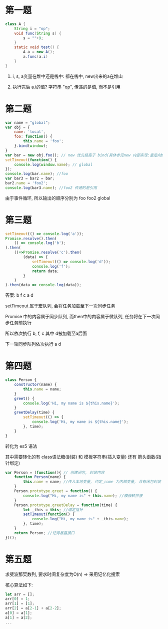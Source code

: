 # 第一题

```java
class A {
    String i = "op";
    void func(String s) {
        s = ""+9;
    }
    static void test() {
    	A a = new A();
        a.func(a.i)
    }
}
```

1. i, s, a变量在堆中还是栈中: 都在栈中, new出来的a在堆山

2. 执行完后 a.i的值? 字符串 "op", 传递的是值, 而不是引用



# 第二题

```javascript
var name = "global";
var obj = {
    name: 'local',
    foo: function() {
        this.name = 'foo';
    }.bind(window);
}
var bar = new obj.foo(); // new 优先级高于 bind(具体参见new 内部实现:重定向bind)
setTimeout(function() {
	console.log(window.name); // global           
});
console.log(bar.name); //foo
var bar3 = bar2 = bar;
bar2.name = 'foo2';
console.log(bar3.name); //foo2 传递的是引用
```

由于事件循环, 所以输出的顺序分别为 foo foo2 global



# 第三题

```javascript
setTimeout(() => console.log('a'));
Promise.resolve().then(
	() => console.log('b');
).then(
	()=>Promise.resolve('c').then(
    	(data) => {
            setTimeout(() => console.log('d'));
            console.log('f');
            return data;
        }
    )
).then(data => console.log(data));
```

答案: b f c a d

setTimeout 属于宏队列, 会将任务加载至下一次同步任务

Promise 中的内容属于同步队列, 而then中的内容属于微队列, 任务将在下一次同步任务前执行

所以依次执行 b, f, c 其中 d被加载至a后面

下一轮同步队列依次执行 a d



# 第四题

```javascript
class Person {
	constructor(name) {
        this.name = name;
    }
    greet() {
        console.log('Hi, my name is ${this.name}');
    }
    greetDelay(time) {
        setTimeout(() => {
            console.log('Hi, my name is ${this.name}');
        }, time);
    }
}
```

转化为 es5 语法

其中需要转化的有 class语法糖(封装) 和 模板字符串(插入变量) 还有 箭头函数(指针绑定)


```javascript
var Person = (function(){ // 创建闭包, 封装内容
    function Person(name) {
        this.name = name; //传入本地变量, 约定_name 为内部变量, 且有闭包封装
    }
    Person.prototype.greet = function() {
        console.log("Hi, my name is" + this.name); //模板转拼接
    }
    Person.prototype.greetDelay = function(time) {
        let _this = this; //绑定指针
        setTImeout(function() {
            console.log("Hi, my name is" + _this.name);
        }, time);
    }
    return Person; //记得暴露接口
})();
```

# 第五题

求斐波那契数列, 要求时间复杂度为O(n) => 采用记忆化搜索

核心算法如下:

```javascript
let arr = [];
arr[0] = 1;
arr[1] = [1];
arr[2] = a[2-1] + a[2-2];
a[0] = a[1];
a[1] = a[2];
...
```

